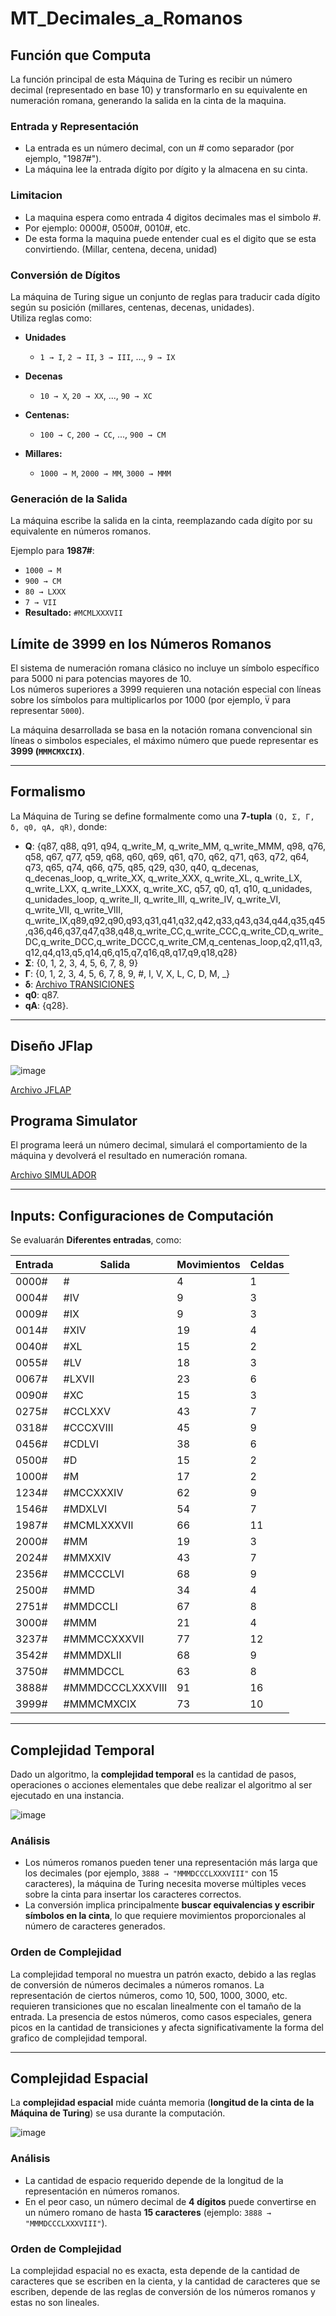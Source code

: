 # MT_Decimales_a_Romanos

## Función que Computa
La función principal de esta Máquina de Turing es recibir un número decimal (representado en base 10) y transformarlo en su equivalente en numeración romana, generando la salida en la cinta de la maquina.

### Entrada y Representación
- La entrada es un número decimal, con un # como separador (por ejemplo, "1987#").
- La máquina lee la entrada dígito por dígito y la almacena en su cinta.

### Limitacion
- La maquina espera como entrada 4 digitos decimales mas el simbolo #.
- Por ejemplo: 0000#, 0500#, 0010#, etc.
- De esta forma la maquina puede entender cual es el digito que se esta convirtiendo. (Millar, centena, decena, unidad)

### Conversión de Dígitos
La máquina de Turing sigue un conjunto de reglas para traducir cada dígito según su posición (millares, centenas, decenas, unidades).  
Utiliza reglas como:

- **Unidades**  
  - `1 → I`, `2 → II`, `3 → III`, ..., `9 → IX`
 
- **Decenas**  
  - `10 → X`, `20 → XX`, ..., `90 → XC`  

- **Centenas:**  
  - `100 → C`, `200 → CC`, ..., `900 → CM`  

- **Millares:**  
  - `1000 → M`, `2000 → MM`, `3000 → MMM`  

### Generación de la Salida
La máquina escribe la salida en la cinta, reemplazando cada dígito por su equivalente en números romanos.  

Ejemplo para **1987#**:
- `1000 → M`
- `900 → CM`
- `80 → LXXX`
- `7 → VII`
- **Resultado:** `#MCMLXXXVII`

## Límite de 3999 en los Números Romanos
El sistema de numeración romana clásico no incluye un símbolo específico para 5000 ni para potencias mayores de 10.  
Los números superiores a 3999 requieren una notación especial con líneas sobre los símbolos para multiplicarlos por 1000 (por ejemplo, `V̅` para representar `5000`).  

La máquina desarrollada se basa en la notación romana convencional sin líneas o simbolos especiales, el máximo número que puede representar es **3999 (`MMMCMXCIX`)**.

---

## Formalismo
La Máquina de Turing se define formalmente como una **7-tupla** `(Q, Σ, Γ, δ, q0, qA, qR)`, donde:

- **Q**: {q87, q88, q91, q94, q_write_M, q_write_MM, q_write_MMM, q98, q76, q58, q67, q77, q59, q68, q60, q69, q61, q70, q62, q71, q63, q72, q64, q73, q65, q74, q66, q75, q85, q29, q30, q40, q_decenas, q_decenas_loop, q_write_XX, q_write_XXX, q_write_XL, q_write_LX, q_write_LXX, q_write_LXXX, q_write_XC, q57, q0, q1, q10, q_unidades, q_unidades_loop, q_write_II, q_write_III, q_write_IV, q_write_VI, q_write_VII, q_write_VIII, q_write_IX,q89,q92,q90,q93,q31,q41,q32,q42,q33,q43,q34,q44,q35,q45,q36,q46,q37,q47,q38,q48,q_write_CC,q_write_CCC,q_write_CD,q_write_DC,q_write_DCC,q_write_DCCC,q_write_CM,q_centenas_loop,q2,q11,q3,q12,q4,q13,q5,q14,q6,q15,q7,q16,q8,q17,q9,q18,q28}
- **Σ**: {0, 1, 2, 3, 4, 5, 6, 7, 8, 9}
- **Γ**: {0, 1, 2, 3, 4, 5, 6, 7, 8, 9, #, I, V, X, L, C, D, M, _}
- **δ**: [Archivo TRANSICIONES](https://github.com/AgusCuevas/MT_Decimales_a_Romanos/blob/main/numeros%20romanos_2_transiciones.txt)
- **q0**: q87.
- **qA**: {q28}.
---

## Diseño JFlap
![image](https://github.com/user-attachments/assets/728a5bd1-edfc-4d9a-aa96-9d18093d5b48)

[Archivo JFLAP](https://github.com/AgusCuevas/MT_Decimales_a_Romanos/blob/main/numeros%20romanos_2.1.jff)

## Programa Simulator
El programa leerá un número decimal, simulará el comportamiento de la máquina y devolverá el resultado en numeración romana.

[Archivo SIMULADOR](https://github.com/AgusCuevas/MT_Decimales_a_Romanos/blob/main/numeros%20romanos_2_script.jff)

---

## Inputs: Configuraciones de Computación
Se evaluarán **Diferentes entradas**, como:

| Entrada  | Salida            | Movimientos| Celdas|
|----------|-------------------|------------|--------|
| 0000#     | #                |4           |1       |
| 0004#     | #IV              |9           |3       |
| 0009#     | #IX              |9           |3       |
| 0014#     | #XIV             |19          |4       |
| 0040#     | #XL              |15          |2       |
| 0055#     | #LV              |18          |3       |
| 0067#     | #LXVII           |23          |6       | 
| 0090#     | #XC              |15          |3       |
| 0275#     | #CCLXXV          |43          |7       |
| 0318#     | #CCCXVIII        |45          |9       |
| 0456#     | #CDLVI           |38          |6       |
| 0500#     | #D               |15          |2       |
| 1000#     | #M               |17          |2       |
| 1234#     | #MCCXXXIV        |62          |9       |
| 1546#     | #MDXLVI          |54          |7       |
| 1987#     | #MCMLXXXVII      |66          |11      |
| 2000#     | #MM              |19          |3       |
| 2024#     | #MMXXIV          |43          |7       |
| 2356#     | #MMCCCLVI        |68          |9       |
| 2500#     | #MMD             |34          |4       |
| 2751#     | #MMDCCLI         |67          |8       |
| 3000#     | #MMM             |21          |4       |
| 3237#     | #MMMCCXXXVII     |77          |12      |
| 3542#     | #MMMDXLII        |68          |9       |
| 3750#     | #MMMDCCL         |63          |8       |
| 3888#     | #MMMDCCCLXXXVIII |91          |16      |
| 3999#     | #MMMCMXCIX       |73          |10      |

---

## Complejidad Temporal

Dado un algoritmo, la **complejidad temporal** es la cantidad de pasos, operaciones o acciones elementales que debe realizar el algoritmo al ser ejecutado en una instancia.

![image](https://github.com/user-attachments/assets/bf7d1468-866f-4066-8c5c-b6c35870b6d8)

### **Análisis**
- Los números romanos pueden tener una representación más larga que los decimales (por ejemplo, `3888 → "MMMDCCCLXXXVIII"` con 15 caracteres), la máquina de Turing necesita moverse múltiples veces sobre la cinta para insertar los caracteres correctos.
- La conversión implica principalmente **buscar equivalencias y escribir símbolos en la cinta**, lo que requiere movimientos proporcionales al número de caracteres generados.

### **Orden de Complejidad**
La complejidad temporal no muestra un patrón exacto, debido a las reglas de conversión de números decimales a números romanos. La representación de ciertos números, como 10, 500, 1000, 3000, etc. requieren transiciones que no escalan linealmente con el tamaño de la entrada. La presencia de estos números, como casos especiales, genera picos en la cantidad de transiciones y afecta significativamente la forma del grafico de complejidad temporal.

---

## Complejidad Espacial

La **complejidad espacial** mide cuánta memoria (**longitud de la cinta de la Máquina de Turing**) se usa durante la computación.

![image](https://github.com/user-attachments/assets/bb3ed3f3-63f8-45ac-bde5-9e27aab3c31d)

### **Análisis**
- La cantidad de espacio requerido depende de la longitud de la representación en números romanos.
- En el peor caso, un número decimal de **4 dígitos** puede convertirse en un número romano de hasta **15 caracteres** (ejemplo: `3888 → "MMMDCCCLXXXVIII"`).

### **Orden de Complejidad**

La complejidad espacial no es exacta, esta depende de la cantidad de caracteres que se escriben en la cienta, y la cantidad de caracteres que se escriben, depende de las reglas de conversión de los números romanos y estas no son lineales.
